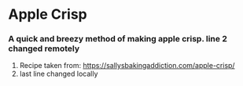 # Apple Crisp
### A quick and breezy method of making apple crisp. line 2 changed remotely
1. Recipe taken from: https://sallysbakingaddiction.com/apple-crisp/
2. last line changed locally